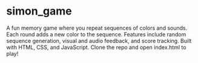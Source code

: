 # simon_game
A fun memory game where you repeat sequences of colors and sounds. Each round adds a new color to the sequence. Features include random sequence generation, visual and audio feedback, and score tracking. Built with HTML, CSS, and JavaScript. Clone the repo and open index.html to play!
